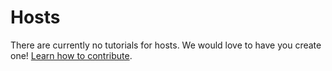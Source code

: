 # Hosts

There are currently no tutorials for hosts. We would love to have you create one! [Learn how to contribute](./).


